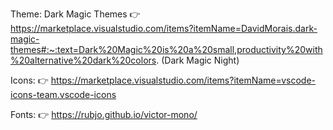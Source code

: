Theme: Dark Magic Themes 👉 https://marketplace.visualstudio.com/items?itemName=DavidMorais.dark-magic-themes#:~:text=Dark%20Magic%20is%20a%20small,productivity%20with%20alternative%20dark%20colors. (Dark Magic Night)

Icons: 👉 https://marketplace.visualstudio.com/items?itemName=vscode-icons-team.vscode-icons

Fonts: 👉 https://rubjo.github.io/victor-mono/
